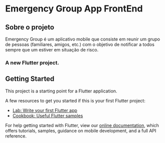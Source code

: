 # Emergency Group App FrontEnd

## Sobre o projeto
Emergency Group é um aplicativo mobile que consiste em reunir um grupo de pessoas (familiares, amigos, etc.) com o objetivo de notificar a todos sempre que um estiver em situação de risco.

### A new Flutter project.

## Getting Started

This project is a starting point for a Flutter application.

A few resources to get you started if this is your first Flutter project:

- [Lab: Write your first Flutter app](https://flutter.dev/docs/get-started/codelab)
- [Cookbook: Useful Flutter samples](https://flutter.dev/docs/cookbook)

For help getting started with Flutter, view our
[online documentation](https://flutter.dev/docs), which offers tutorials,
samples, guidance on mobile development, and a full API reference.
